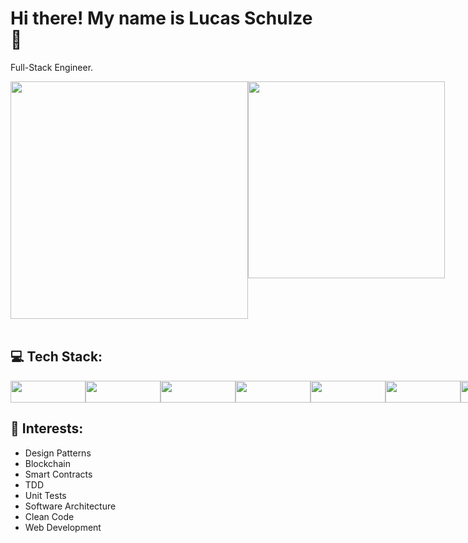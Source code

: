 # Hi there! My name is Lucas Schulze 🖖
Full-Stack Engineer. <br>
 
<div style="display:flex;">
<img width="380px" src="https://github-readme-stats.vercel.app/api?username=lschulzes&show_icons=true&theme=nightowl&include_all_commits=true&count_private=true"  />
<img width="315px" src="https://github-readme-stats.vercel.app/api/top-langs/?username=lschulzes&layout=compact&theme=nightowl&langs_count=6" />
</div>
<br>

## 💻 Tech Stack: 

<div style="display:flex">
<img src="https://shields.io/badge/TypeScript-3178C6?logo=TypeScript&logoColor=FFF&style=flat-square" width="120" height="35"/>
<img src="https://img.shields.io/badge/Solidity-e6e6e6?style=for-the-badge&logo=solidity&logoColor=black" width="120" height="35" />
<img src="https://img.shields.io/badge/React-20232A?style=for-the-badge&logo=react&logoColor=61DAFB" width="120" height="35"/>
<img src="https://img.shields.io/badge/Laravel-FF2D20?style=for-the-badge&logo=laravel&logoColor=white" width="120" height="35"/>
<img src="https://img.shields.io/badge/PHP-777BB4?style=flat&logo=php&logoColor=white" width="120" height="35"/>
<img src="https://img.shields.io/badge/JavaScript-323330?style=flat&logo=javascript&logoColor=F7DF1E" width="120" height="35"/>
<img src="https://img.shields.io/badge/MySQL-00000F?style=flat&logo=mysql&logoColor=white&color=gray" width="120" height="35"/>
<img src="https://img.shields.io/badge/MongoDB-4EA94B?style=flat&logo=mongodb&logoColor=white" width="120" height="35"/>
<img src="https://img.shields.io/badge/GIT-E44C30?style=for-the-badge&logo=git&logoColor=white" width="120" height="35"/>
<img src="https://img.shields.io/badge/firebase-ffca28?style=for-the-badge&logo=firebase&logoColor=black" width="120" height="35"/>
<img src="https://img.shields.io/badge/GraphQl-E10098?style=for-the-badge&logo=graphql&logoColor=white" width="120" height="35"/>
<img src="https://img.shields.io/badge/Material--UI-0081CB?style=for-the-badge&logo=material-ui&logoColor=white" width="120" height="35"/>
<img src="https://img.shields.io/badge/next.js-000000?style=for-the-badge&logo=nextdotjs&logoColor=white" width="120" height="35"/>
<img src="https://img.shields.io/badge/Node.js-339933?style=for-the-badge&logo=nodedotjs&logoColor=white" width="120" height="35"/>
<img src="https://img.shields.io/badge/Redux-593D88?style=for-the-badge&logo=redux&logoColor=white" width="120" height="35"/>
<img src="https://img.shields.io/badge/Wordpress-21759B?style=for-the-badge&logo=wordpress&logoColor=white" width="120" height="35"/>
<img src="https://img.shields.io/badge/Ethereum-3C3C3D?style=for-the-badge&logo=Ethereum&logoColor=white" width="120" height="35"/>
</div>  
 
## 🎯 Interests:
- Design Patterns
- Blockchain
- Smart Contracts
- TDD
- Unit Tests
- Software Architecture
- Clean Code
- Web Development
 
